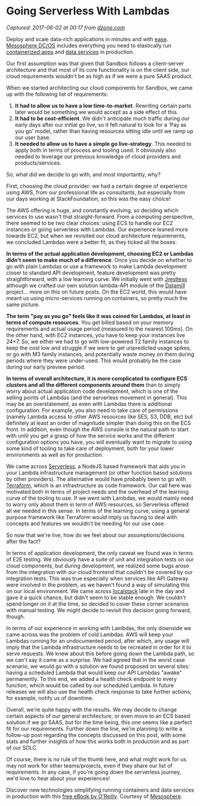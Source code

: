 # Going Serverless With Lambdas

_Captured: 2017-06-02 at 00:17 from [dzone.com](https://dzone.com/articles/going-serverless-with-lambdas?edition=304112&utm_source=Daily%20Digest&utm_medium=email&utm_campaign=dd%202017-06-01)_

Deploy and scale data-rich applications in minutes and with [ease](https://dzone.com/go?i=207139&u=https%3A%2F%2Fmesosphere.com%2Fproduct%2F%3Futm_source%3Ddzone%26utm_medium%3Dcloud%26utm_term%3Dpre-article%26utm_content%3D1003). [Mesosphere DC/OS](https://dzone.com/go?i=207139&u=https%3A%2F%2Fmesosphere.com%2Fproduct%2F%3Futm_source%3Ddzone%26utm_medium%3Dcloud%26utm_term%3Dpre-article%26utm_content%3D1003%2522) includes everything you need to elastically run [containerized apps](https://dzone.com/go?i=207139&u=https%3A%2F%2Fmesosphere.com%2Fsolutions%2Fcontainer-orchestration%2F%3Futm_source%3Ddzone%26utm_medium%3Dcloud%26utm_term%3Dpre-article%26utm_content%3D1003) and [data services](https://dzone.com/go?i=207139&u=https%3A%2F%2Fmesosphere.com%2Fsolutions%2Fdata%2F%3Futm_source%3Ddzone%26utm_medium%3Dcloud%26utm_term%3Dpre-article%26utm_content%3D1003) in production.

Our first assumption was that given that Sandbox follows a client-server architecture and that most of its core functionality is on the client side, our cloud requirements wouldn't be as high as if we were a pure SAAS product.

When we started architecting our cloud components for Sandbox, we came up with the following list of requirements:

  1. **It had to allow us to have a low time-to-market**. Rewriting certain parts later would be something we would accept as a side effect of this.
  2. **It had to be cost-efficient**. We didn't anticipate much traffic during our early days after our initial go live, so it felt natural to look for a 'Pay as you go' model, rather than having resources sitting idle until we ramp up our user base.
  3. **It needed to allow us to have a simple go live-strategy**. This needed to apply both in terms of process and tooling used. It obviously also needed to leverage our previous knowledge of cloud providers and products/services.

So, what did we decide to go with, and most importantly, why?

First, choosing the cloud provider: we had a certain degree of experience using AWS, from our professional life as consultants, but especially from our days working at StackFoundation, so this was the easy choice!

The AWS offering is huge, and constantly evolving, so deciding which services to use wasn't that straight-forward. From a computing perspective, there seemed to be two clear choices: using ECS to handle our EC2 instances or going serverless with Lambdas. Our experience leaned more towards EC2, but when we revisited our cloud architecture requirements, we concluded Lambdas were a better fit, as they ticked all the boxes:

**In terms of the actual application development, choosing EC2 or Lambdas didn't seem to make much of a difference**. Once you decide on whether to go with plain Lambdas or use a framework to make Lambda development closer to standard API development, feature development was pretty straightforward, with a low learning curve. We initially went with [Jrestless](https://github.com/bbilger/jrestless) although we crafted our own solution lambda-API module of the [Datamill](https://github.com/rchodava/datamill/) project... more on this on future posts. On the EC2 world, this would have meant us using micro-services running on containers, so pretty much the same picture.

**The term "pay as you go" feels like it was coined for Lambdas, at least in terms of compute resources**. You get billed based on your memory requirements and actual usage period (measured to the nearest 100ms). On the other hand, with EC2 instances, you have to keep your instances live 24×7\. So, we either we had to go with low-powered T2 family instances to keep the cost low and struggle if we were to get unpredicted usage spikes, or go with M3 family instances, and potentially waste money on them during periods where they were under-used. This would probably be the case during our early preview period.

**In terms of overall architecture, it is more complicated to configure ECS clusters and all the different components around them** than to simply worry about actual application code development, which is one of the selling points of Lambdas (and the serverless movement in general). This may be an overstatement, as even with Lambdas there is additional configuration. For example, you also need to take care of permissions (namely Lambda access to other AWS resources like SES, S3, DDB, etc) but definitely at least an order of magnitude simpler than doing this on the ECS front. In addition, even though the AWS console is the natural path to start with until you get a grasp of how the service works and the different configuration options you have, you will eventually want to migrate to using some kind of tooling to take care of deployment, both for your lower environments as well as for production.

We came across [Serverless](https://serverless.com/), a NodeJS based framework that aids you in your Lambda infrastructure management (or other function based solutions by other providers). The alternative would have probably been to go with [Terraform](https://www.terraform.io/), which is an infrastructure as code framework. Our call here was motivated both in terms of project needs and the overhead of the learning curve of the tooling to use. If we went with Lambdas, we would mainly need to worry only about them in term of AWS resources, so Serverless offered all we needed in this sense. In terms of the learning curve, using a general purpose framework like Terraform would imply us having to deal with concepts and features we wouldn't be needing for our use case.

So now that we're live, how do we feel about our assumptions/decisions after the fact?

In terms of application development, the only caveat we found was in terms of E2E testing. We obviously have a suite of unit and integration tests on our cloud components, but during development, we realized some bugs arose from the integration with our cloud frontend that couldn't be covered by our integration tests. This was true especially when services like API Gateway were involved in the problem, as we haven't found a way of simulating this on our local environment. We came across [localstack](https://github.com/atlassian/localstack) late in the day and gave it a quick chance, but didn't seem to be stable enough. We couldn't spend longer on it at the time, so decided to cover these corner scenarios with manual testing. We might decide to revisit this decision going forward, though.

In terms of our experience in working with Lambdas, the only downside we came across was the problem of cold Lambdas. AWS will keep your Lambdas running for an undocumented period, after which, any usage will imply that the Lambda infrastructure needs to be recreated in order for it to serve requests. We knew about this before going down the Lambda path, so we can't say it came as a surprise. We had agreed that in the worst case scenario, we would go with a solution we found proposed on several sites: having a scheduled Lambda that would keep our API Lambdas "awake" permanently. To this end, we added a health check endpoint to every function, which would be called by our scheduled Lambda. In future releases we will also use the health check response to take further actions; for example, notify us of downtime.

Overall, we're quite happy with the results. We may decide to change certain aspects of our general architecture, or even move to an ECS based solution if we go SAAS, but for the time being, this one seems like a perfect fit for our requirements. Further down the line, we're planning to write a follow-up post regarding the concepts discussed on this post, with some stats and further insights of how this works both in production and as part of our SDLC.

Of course, there is no rule of the thumb here, and what might work for us may not work for other teams/projects, even if they share our list of requirements. In any case, if you're going down the serverless journey, we'd love to hear about your experiences!

Discover new technologies simplifying running containers and data services in production with this [free eBook by O'Reilly](https://dzone.com/go?i=213224&u=https%3A%2F%2Fmesosphere.com%2Fresources%2Fguide-build-run-modern-data-driven-apps%2F%3Futm_source%3Ddzone%26utm_medium%3Dcloud%26utm_campaign%3Dmodern_data_driven_apps%26utm_term%3Dpost-article%26utm_content%3D2004). Courtesy of [Mesosphere](https://dzone.com/go?i=213224&u=https%3A%2F%2Fmesosphere.com%2F%3Futm_source%3Ddzone%26utm_medium%3Dcloud%26utm_term%3Dpost-article%26utm_content%3D2004).

